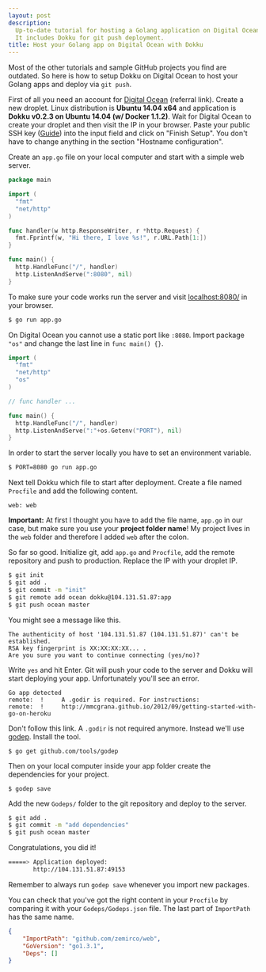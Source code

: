 ```yaml
---
layout: post
description:
  Up-to-date tutorial for hosting a Golang application on Digital Ocean.
  It includes Dokku for git push deployment.
title: Host your Golang app on Digital Ocean with Dokku
---
```


Most of the other tutorials and sample GitHub projects you find are outdated.
So here is how to setup Dokku on Digital Ocean to host your Golang apps and deploy
via `git push`.

First of all you need an account for
[Digital Ocean](https://www.digitalocean.com/?refcode=77a9b70b9c31) (referral link).
Create a new droplet. Linux distribution is **Ubuntu 14.04 x64** and application is
**Dokku v0.2.3 on Ubuntu 14.04 (w/ Docker 1.1.2)**. Wait for Digital Ocean
to create your droplet and then visit the IP in your browser.
Paste your public SSH key ([Guide](https://www.digitalocean.com/community/tutorials/how-to-use-ssh-keys-with-digitalocean-droplets)) into the input field and click on "Finish Setup".
You don't have to change anything in the section "Hostname configuration".

Create an `app.go` file on your local computer and start with a simple web server.

```go
package main

import (
  "fmt"
  "net/http"
)

func handler(w http.ResponseWriter, r *http.Request) {
  fmt.Fprintf(w, "Hi there, I love %s!", r.URL.Path[1:])
}

func main() {
  http.HandleFunc("/", handler)
  http.ListenAndServe(":8080", nil)
}
```

To make sure your code works run the server
and visit [localhost:8080/](http://localhost:8080) in your browser.

```bash
$ go run app.go
```

On Digital Ocean you cannot use a static port like `:8080`.
Import package `"os"` and change the last line in `func main() {}`.

```go
import (
  "fmt"
  "net/http"
  "os"
)

// func handler ...

func main() {
  http.HandleFunc("/", handler)
  http.ListenAndServe(":"+os.Getenv("PORT"), nil)
}
```

In order to start the server locally you have to set an environment variable.

```bash
$ PORT=8080 go run app.go
```

Next tell Dokku which file to start after deployment. Create a file named `Procfile`
and add the following content.

```
web: web
```

**Important:** At first I thought you have to add the file name, `app.go` in our case,
but make sure you use your **project folder name**! My project lives in the `web` folder
and therefore I added `web` after the colon.

So far so good. Initialize git, add `app.go` and `Procfile`, add
the remote repository and push to production. Replace the IP with your droplet IP.

```bash
$ git init
$ git add .
$ git commit -m "init"
$ git remote add ocean dokku@104.131.51.87:app
$ git push ocean master
```

You might see a message like this.

```
The authenticity of host '104.131.51.87 (104.131.51.87)' can't be established.
RSA key fingerprint is XX:XX:XX:XX... .
Are you sure you want to continue connecting (yes/no)?
```

Write `yes` and hit Enter. Git will push your code to the server and Dokku will
start deploying your app. Unfortunately you'll see an error.

```
Go app detected
remote:  !     A .godir is required. For instructions:
remote:  !     http://mmcgrana.github.io/2012/09/getting-started-with-go-on-heroku
```

Don't follow this link. A `.godir` is not required anymore. Instead we'll use
[godep](https://github.com/tools/godep). Install the tool.

 ```
 $ go get github.com/tools/godep
 ```

Then on your local computer inside your app folder create the dependencies
for your project.

```
$ godep save
```

Add the new `Godeps/` folder to the git repository and deploy to the server.

```bash
$ git add .
$ git commit -m "add dependencies"
$ git push ocean master
```

Congratulations, you did it!

```bash
=====> Application deployed:
       http://104.131.51.87:49153
```

Remember to always run `godep save` whenever you import new packages.

You can check that you've got the right content in your `Procfile` by comparing
it with your `Godeps/Godeps.json` file. The last part of `ImportPath` has the same
name.

```json
{
	"ImportPath": "github.com/zemirco/web",
	"GoVersion": "go1.3.1",
	"Deps": []
}
```
